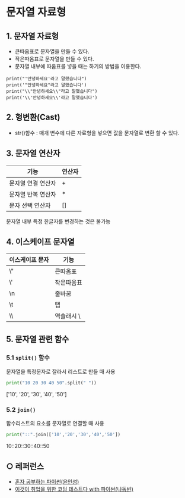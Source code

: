 문자열 자료형
===

## 1. 문자열 자료형
- 큰따옴표로 문자열을 만들 수 있다.
- 작은따옴표로 문자열을 만들 수 있다.
- 문자열 내부에 따옴표를 넣을 때는 하기의 방법을 이용한다.

```
print("'안녕하세요'라고 말했습니다")
print('"안녕하세요"라고 말했습니다')
print("\\"안녕하세요\\"라고 말했습니다")
print('\\'안녕하세요\\'라고 말했습니다')
```

## 2. 형변환(Cast)
- str()함수 : 매개 변수에 다른 자료형을 넣으면 값을 문자열로 변환 할 수 있다.

## 3. 문자열 연산자

| 기능 | 연산자 |
| --- | --- |
| 문자열 연결 연산자 | + |
| 문자열 반복 연산자 | \* |
| 문자 선택 연산자 | \[\] |
문자열 내부 특정 한글자를 변경하는 것은 불가능

## 4. 이스케이프 문자열

| 이스케이프 문자 | 기능 |
| --- | --- |
| \\"  | 큰따옴표 |
| \\'  | 작은따옴표 |
| \\n | 줄바꿈 |
| \\t  | 탭 |
| \\\\ | 역슬래시 \\ |



## 5. 문자열 관련 함수
### 5.1 `split()` 함수
문자열을 특정문자로 잘라서 리스트로 만들 때 사용

```python
print("10 20 30 40 50".split(" "))
```
['10', '20', '30', '40', '50']

### 5.2 `join()` 
함수리스트의 요소를 문자열로 연결할 때 사용
```python
print("::".join(['10','20','30','40','50'])
```
10::20::30::40::50

## ○ 레퍼런스
* [혼자 공부하는 파이썬(윤인성)](https://www.hanbit.co.kr/store/books/look.php?p_code=B2587075793)
* [이것이 취업을 위한 코딩 테스트다 with 파이썬(나동빈)](https://www.hanbit.co.kr/store/books/look.php?p_code=B8945183661)

